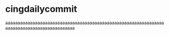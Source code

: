# cingdailycommit
aaaaaaaaaaaaaaaaaaaaaaaaaaaaaaaaaaaaaaaaaaaaaaaaaaaaaaaaaaaaaaaaaaaaaaaaaaaaaaaaaaaaaaaaaaaa